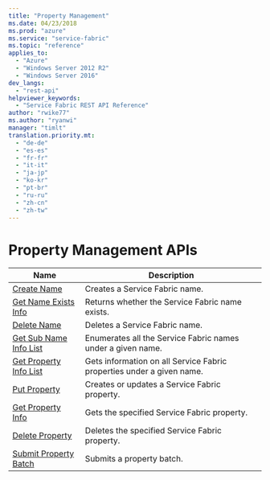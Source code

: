 ```yaml
---
title: "Property Management"
ms.date: 04/23/2018
ms.prod: "azure"
ms.service: "service-fabric"
ms.topic: "reference"
applies_to: 
  - "Azure"
  - "Windows Server 2012 R2"
  - "Windows Server 2016"
dev_langs: 
  - "rest-api"
helpviewer_keywords: 
  - "Service Fabric REST API Reference"
author: "rwike77"
ms.author: "ryanwi"
manager: "timlt"
translation.priority.mt: 
  - "de-de"
  - "es-es"
  - "fr-fr"
  - "it-it"
  - "ja-jp"
  - "ko-kr"
  - "pt-br"
  - "ru-ru"
  - "zh-cn"
  - "zh-tw"
---
```

# Property Management APIs

| Name | Description |
| --- | --- |
| [Create Name](sfclient-v62-api-createname.md) | Creates a Service Fabric name.<br/> |
| [Get Name Exists Info](sfclient-v62-api-getnameexistsinfo.md) | Returns whether the Service Fabric name exists.<br/> |
| [Delete Name](sfclient-v62-api-deletename.md) | Deletes a Service Fabric name.<br/> |
| [Get Sub Name Info List](sfclient-v62-api-getsubnameinfolist.md) | Enumerates all the Service Fabric names under a given name.<br/> |
| [Get Property Info List](sfclient-v62-api-getpropertyinfolist.md) | Gets information on all Service Fabric properties under a given name.<br/> |
| [Put Property](sfclient-v62-api-putproperty.md) | Creates or updates a Service Fabric property.<br/> |
| [Get Property Info](sfclient-v62-api-getpropertyinfo.md) | Gets the specified Service Fabric property.<br/> |
| [Delete Property](sfclient-v62-api-deleteproperty.md) | Deletes the specified Service Fabric property.<br/> |
| [Submit Property Batch](sfclient-v62-api-submitpropertybatch.md) | Submits a property batch.<br/> |

